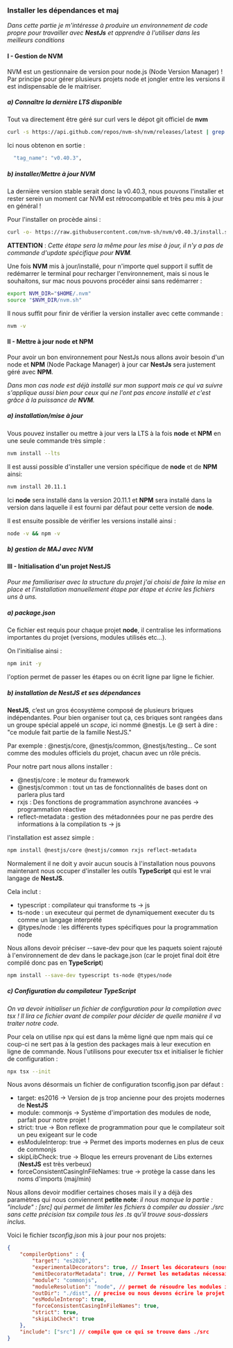 ### Installer les dépendances et maj

*Dans cette partie je m'intéresse à produire un environnement de code propre pour travailler avec **NestJs** et apprendre à l'utiliser dans les meilleurs conditions*

#### I - Gestion de NVM

NVM est un gestionnaire de version pour node.js (Node Version Manager) ! Par principe pour
gérer plusieurs projets node et jongler entre les versions il est indispensable de le maitriser.

##### a) Connaître la dernière LTS disponible

Tout va directement être géré sur curl vers le dépot git officiel de **nvm**
```bash
curl -s https://api.github.com/repos/nvm-sh/nvm/releases/latest | grep tag_name
```

Ici nous obtenon en sortie : 
```bash
  "tag_name": "v0.40.3",
```

##### b) installer/Mettre à jour NVM

La dernière version stable serait donc la v0.40.3, nous pouvons l'installer et rester
serein un moment car NVM est rétrocompatible et très peu mis à jour en général !

Pour l'installer on procède ainsi :
```bash
curl -o- https://raw.githubusercontent.com/nvm-sh/nvm/v0.40.3/install.sh | bash
````
**ATTENTION** : *Cette étape sera la même pour les mise à jour, il n'y a pas de commande d'update spécifique pour **NVM**.*

Une fois **NVM** mis à jour/installé, pour n'importe quel support il suffit de redémarrer le terminal pour recharger 
l'environnement, mais si nous le souhaitons, sur mac nous pouvons procéder ainsi sans redémarrer :
```bash
export NVM_DIR="$HOME/.nvm"
source "$NVM_DIR/nvm.sh"
```

Il nous suffit pour finir de vérifier la version installer avec cette commande :
```bash
nvm -v
```

#### II - Mettre à jour node et NPM

Pour avoir un bon environnement pour NestJs nous allons avoir besoin d'un node et **NPM** (Node Package Manager) à jour car
**NestJs** sera justement géré avec **NPM**.

*Dans mon cas node est déjà installé sur mon support mais ce qui va suivre s'applique aussi bien pour ceux qui ne l'ont
pas encore installé et c'est grâce à la puissance de **NVM**.*

##### a) installation/mise à jour

Vous pouvez installer ou mettre à jour vers la LTS à la fois **node** et **NPM** en une seule commande très simple :
```bash
nvm install --lts
```

Il est aussi possible d'installer une version spécifique de **node** et de **NPM** ainsi:
```bash
nvm install 20.11.1
```
Ici **node** sera installé dans la version 20.11.1 et **NPM** sera installé dans la version dans laquelle il est fourni par défaut pour cette version de **node**.

Il est ensuite possible de vérifier les versions installé ainsi :
```bash
node -v && npm -v
```
##### b) gestion de MAJ avec NVM

#### III - Initialisation d'un projet NestJS

*Pour me familiariser avec la structure du projet j'ai choisi de faire la mise en place
et l'installation manuellement étape par étape et écrire les fichiers uns à uns.*

##### a) package.json

Ce fichier est requis pour chaque projet **node**, il centralise les informations importantes du projet (versions, modules utilisés etc...).

On l'initialise ainsi :
```bash
npm init -y
```
l'option permet de passer les étapes ou on écrit ligne par ligne le fichier.

##### b) installation de NestJS et ses dépendances

**NestJS**, c’est un gros écosystème composé de plusieurs briques indépendantes.
Pour bien organiser tout ça, ces briques sont rangées dans un groupe spécial appelé un *scope*, ici nommé @nestjs.
Le @ sert à dire : "ce module fait partie de la famille NestJS."

Par exemple : @nestjs/core, @nestjs/common, @nestjs/testing…
Ce sont comme des modules officiels du projet, chacun avec un rôle précis.

Pour notre part nous allons installer :
 - @nestjs/core : le moteur du framework
 - @nestjs/common : tout un tas de fonctionnalités de bases dont on parlera plus tard
 - rxjs : Des fonctions de programmation asynchrone avancées -> programmation réactive
 - reflect-metadata : gestion des métadonnées pour ne pas perdre des informations à la compilation ts -> js

 l'installation est assez simple :
 ```bash
 npm install @nestjs/core @nestjs/common rxjs reflect-metadata
 ```

Normalement il ne doit y avoir aucun soucis à l'installation nous pouvons maintenant nous occuper
d'installer les outils **TypeScript** qui est le vrai langage de **NestJS**.

Cela inclut :
 - typescript : compilateur qui transforme ts -> js
 - ts-node : un executeur qui permet de dynamiquement executer du ts comme un langage interprété
 - @types/node : les différents types spécifiques pour la programmation node

 Nous allons devoir préciser --save-dev pour que les paquets soient rajouté à l'environnement de dev dans le package.json (car le projet final doit être compilé donc pas en **TypeScript**)
 ```bash
 npm install --save-dev typescript ts-node @types/node
 ```

##### c) Configuration du compilateur TypeScript

*On va devoir initialiser un fichier de configuration pour la compilation avec tsx !
Il lira ce fichier avant de compiler pour décider de quelle manière il va traiter notre code.*

Pour cela on utilise npx qui est dans la même ligné que npm mais qui ce coup-ci ne sert pas à la gestion
des packages mais à leur execution en ligne de commande. Nous l'utilisons pour executer tsx et initialiser 
le fichier de configuration :
```bash
npx tsx --init
```
Nous avons désormais un fichier de configuration tsconfig.json par défaut :
 - target: es2016 -> Version de js trop ancienne pour des projets modernes de **NestJS**
 - module: commonjs -> Système d'importation des modules de node, parfait pour notre projet !
 - strict: true -> Bon reflexe de programmation pour que le compilateur soit un peu exigeant sur le code
 - esModuleInterop: true -> Permet des imports modernes en plus de ceux de commonjs 
 - skipLibCheck: true -> Bloque les erreurs provenant de Libs externes (**NestJS** est très verbeux)
 - forceConsistentCasingInFileNames: true -> protège la casse dans les noms d'imports (maj/min)

Nous allons devoir modifier certaines choses mais il y a déjà des paramètres qui nous conviennent
**petite note**: *il nous manque la partie : "include" : [src] qui permet de limiter les fichiers à compiler au dossier ./src
sans cette précision tsx compile tous les .ts qu'il trouve sous-dossiers inclus.*

Voici le fichier *tsconfig.json* mis à jour pour nos projets:
```json
{
    "compilerOptions" : {
        "target": "es2020",
        "experimentalDecorators": true, // Insert les décorateurs (nous y reviendrons)
        "emitDecoratorMetadata": true, // Permet les metadatas nécessaire pour le typage comme on disait auparavant
        "module": "commonjs",
        "moduleResolution": "node", // permet de résoudre les modules importés de manière moderne
        "outDir": "./dist", // precise ou nous devons écrire le projet compilé !
        "esModuleInterop": true,
        "forceConsistentCasingInFileNames": true,
        "strict": true,
        "skipLibCheck": true
    },
    "include": ["src"] // compile que ce qui se trouve dans ./src
}
```
